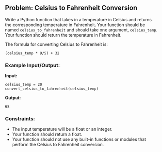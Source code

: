 ## Problem: Celsius to Fahrenheit Conversion

Write a Python function that takes in a temperature in Celsius and returns the corresponding temperature in Fahrenheit. Your function should be named `celsius_to_fahrenheit` and should take one argument, `celsius_temp`. Your function should return the temperature in Fahrenheit.

The formula for converting Celsius to Fahrenheit is:

    (celsius_temp * 9/5) + 32

### Example Input/Output:

**Input:**
```
celsius_temp = 20
convert_celsius_to_fahrenheit(celsius_temp)
```

**Output:**
```
68
```


### Constraints:

- The input temperature will be a float or an integer.
- Your function should return a float.
- Your function should not use any built-in functions or modules that perform the Celsius to Fahrenheit conversion.

